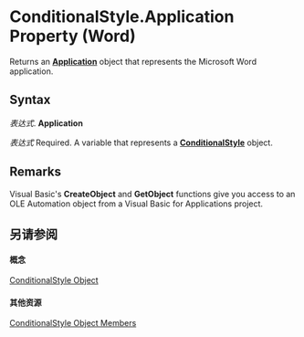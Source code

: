 
# ConditionalStyle.Application Property (Word)

Returns an  **[Application](d1cf6f8f-4e88-bf01-93b4-90a83f79cb44.md)** object that represents the Microsoft Word application.


## Syntax

 _表达式_. **Application**

 _表达式_ Required. A variable that represents a **[ConditionalStyle](2380494e-09e9-8494-a93c-8bbaf621aad1.md)** object.


## Remarks

Visual Basic's  **CreateObject** and **GetObject** functions give you access to an OLE Automation object from a Visual Basic for Applications project.


## 另请参阅


#### 概念


[ConditionalStyle Object](2380494e-09e9-8494-a93c-8bbaf621aad1.md)
#### 其他资源


[ConditionalStyle Object Members](http://msdn.microsoft.com/library/050eac65-1af1-ba8a-6dd5-810a904be85b%28Office.15%29.aspx)